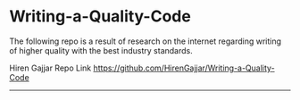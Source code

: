 # Writing-a-Quality-Code
The following repo is a result of research on the internet regarding writing of higher quality with the best industry standards.

Hiren Gajjar
Repo Link https://github.com/HirenGajjar/Writing-a-Quality-Code
***

